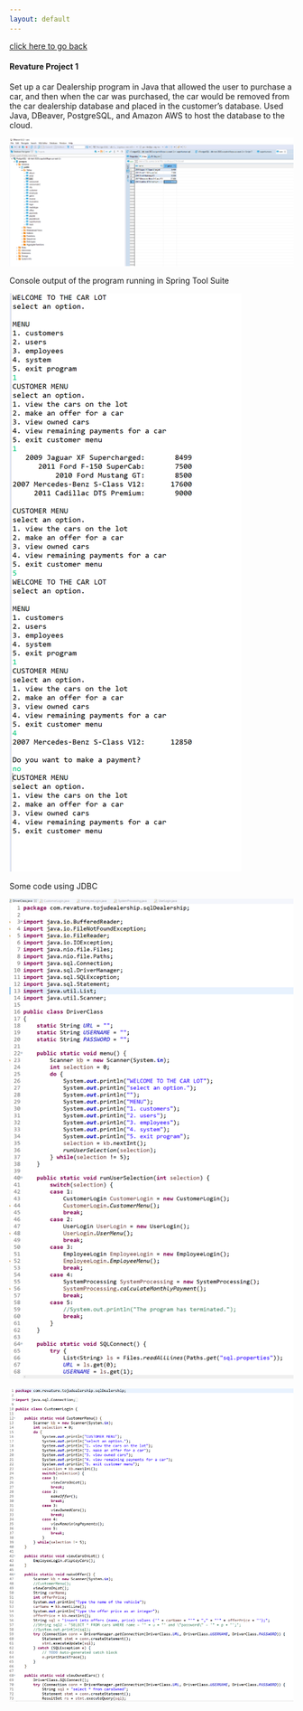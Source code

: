 ```yaml
---
layout: default
---
```


[click here to go back](./)

#### Revature Project 1

Set up a car Dealership program in Java that allowed the user to purchase a car, and then when the car was purchased, the car would be removed from the car dealership database and placed in the customer’s database. Used Java, DBeaver, PostgreSQL, and Amazon AWS to host the database to the cloud.

![databaseTable](./1_databaseTable.png)

Console output of the program running in Spring Tool Suite

![consoleOutput](./1_STSConsole.png)

Some code using JDBC

![userLogin](./1_userLogin.png)

![statements](./1_ready.png)
